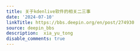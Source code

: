 ```yaml
---
title: 关于kdenlive软件的相关二三事
date: '2024-07-10'
linkTitle: https://bbs.deepin.org/en/post/274930
source: deepin_bbs
description:  xia_yu_tong 
disable_comments: true
---
```


